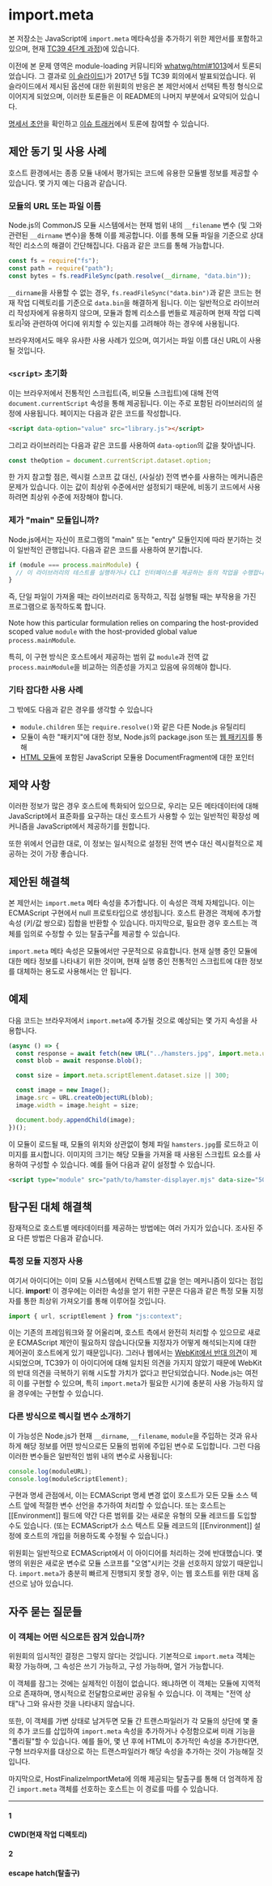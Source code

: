 # import.meta

본 저장소는 JavaScript에 `import.meta` 메타속성을 추가하기 위한 제안서를 포함하고 있으며, 현재 [TC39 4단계 과정](https://tc39.github.io/process-document/))에 있습니다.

이전에 본 문제 영역은 module-loading 커뮤니티와 [whatwg/html#1013](https://github.com/whatwg/html/issues/1013)에서 토론되었습니다. 그 결과로 [이 슬라이드](https://docs.google.com/presentation/d/1p1BGFY05-iCiop8yV0hNyWU41_wlwwfv6HIDkRNNIBQ/edit?usp=sharing))가 2017년 5월 TC39 회의에서 발표되었습니다. 위 슬라이드에서 제시된 옵션에 대한 위원회의 반응은 본 제안서에서 선택된 특정 형식으로 이어지게 되었으며, 이러한 토론들은 이 README의 나머지 부분에서 요약되어 있습니다.

[명세서 초안](https://tc39.github.io/proposal-import-meta/)을 확인하고 [이슈 트래커](https://github.com/tc39/proposal-import-meta/issues)에서 토론에 참여할 수 있습니다.

## 제안 동기 및 사용 사례

호스트 환경에서는 종종 모듈 내에서 평가되는 코드에 유용한 모듈별 정보를 제공할 수 있습니다. 몇 가지 예는 다음과 같습니다.

### 모듈의 URL 또는 파일 이름

Node.js의 CommonJS 모듈 시스템에서는 현재 범위 내의 `__filename` 변수 (및 그와 관련된 `__dirname` 변수)을 통해 이를 제공합니다. 이를 통해 모듈 파일을 기준으로 상대적인 리소스의 해결이 간단해집니다. 다음과 같은 코드를 통해 가능합니다.

```js
const fs = require("fs");
const path = require("path");
const bytes = fs.readFileSync(path.resolve(__dirname, "data.bin"));
```

`__dirname`을 사용할 수 없는 경우, `fs.readFileSync("data.bin")`과 같은 코드는 현재 작업 디렉토리를 기준으로 `data.bin`을 해결하게 됩니다. 이는 일반적으로 라이브러리 작성자에게 유용하지 않으며, 모듈과 함께 리소스를 번들로 제공하며 현재 작업 디렉토리<sup>[1][]</sup>와 관련하여 어디에 위치할 수 있는지를 고려해야 하는 경우에 사용됩니다.

브라우저에서도 매우 유사한 사용 사례가 있으며, 여기서는 파일 이름 대신 URL이 사용될 것입니다.

### `<script>` 초기화

이는 브라우저에서 전통적인 스크립트(즉, 비모듈 스크립트)에 대해 전역 `document.currentScript` 속성을 통해 제공됩니다. 이는 주로 포함된 라이브러리의 설정에 사용됩니다. 페이지는 다음과 같은 코드를 작성합니다.

```html
<script data-option="value" src="library.js"></script>
```

그리고 라이브러리는 다음과 같은 코드를 사용하여 `data-option`의 값을 찾아냅니다.

```js
const theOption = document.currentScript.dataset.option;
```

한 가지 참고할 점은, 렉시컬 스코프 값 대신, (사실상) 전역 변수를 사용하는 메커니즘은 문제가 있습니다. 이는 값이 최상위 수준에서만 설정되기 때문에, 비동기 코드에서 사용하려면 최상위 수준에 저장해야 합니다.

### 제가 "main" 모듈입니까?

Node.js에서는 자신이 프로그램의 "main" 또는 "entry" 모듈인지에 따라 분기하는 것이 일반적인 관행입니다. 다음과 같은 코드를 사용하여 분기합니다.

```js
if (module === process.mainModule) {
  // 이 라이브러리의 테스트를 실행하거나 CLI 인터페이스를 제공하는 등의 작업을 수행합니다.
}
```

즉, 단일 파일이 가져올 때는 라이브러리로 동작하고, 직접 실행될 때는 부작용을 가진 프로그램으로 동작하도록 합니다.

Note how this particular formulation relies on comparing the host-provided scoped value `module` with the host-provided global value `process.mainModule`.

특히, 이 구현 방식은 호스트에서 제공하는 범위 값 `module`과 전역 값 `process.mainModule`을 비교하는 의존성을 가지고 있음에 유의해야 합니다.

### 기타 잡다한 사용 사례

그 밖에도 다음과 같은 경우를 생각할 수 있습니다

- `module.children` 또는 `require.resolve()`와 같은 다른 Node.js 유틸리티
- 모듈이 속한 "패키지"에 대한 정보, Node.js의 package.json 또는 [웹 패키지](https://github.com/dimich-g/webpackage)를 통해
- [HTML 모듈](https://docs.google.com/presentation/d/1ksnC9Qr3c8RwbDyo1G8ZZSVOEfXpnfQsTHhR5ny9Wk4/edit#slide=id.g1c508fcb31_0_17)에 포함된 JavaScript 모듈용 DocumentFragment에 대한 포인터

## 제약 사항

이러한 정보가 많은 경우 호스트에 특화되어 있으므로, 우리는 모든 메타데이터에 대해 JavaScript에서 표준화를 요구하는 대신 호스트가 사용할 수 있는 일반적인 확장성 메커니즘을 JavaScript에서 제공하기를 원합니다.

또한 위에서 언급한 대로, 이 정보는 일시적으로 설정된 전역 변수 대신 렉시컬적으로 제공하는 것이 가장 좋습니다.

## 제안된 해결책

본 제안서는 `import.meta` 메타 속성을 추가합니다. 이 속성은 객체 자체입니다. 이는 ECMAScript 구현에서 null 프로토타입으로 생성됩니다. 호스트 환경은 객체에 추가할 속성 (키/값 쌍으로) 집합을 반환할 수 있습니다. 마지막으로, 필요한 경우 호스트는 객체를 임의로 수정할 수 있는 탈출구<sup>[2][]</sup>를 제공할 수 있습니다.

`import.meta` 메타 속성은 모듈에서만 구문적으로 유효합니다. 현재 실행 중인 모듈에 대한 메타 정보를 나타내기 위한 것이며, 현재 실행 중인 전통적인 스크립트에 대한 정보를 대체하는 용도로 사용해서는 안 됩니다.

## 예제

다음 코드는 브라우저에서 `import.meta`에 추가될 것으로 예상되는 몇 가지 속성을 사용합니다.

```js
(async () => {
  const response = await fetch(new URL("../hamsters.jpg", import.meta.url));
  const blob = await response.blob();

  const size = import.meta.scriptElement.dataset.size || 300;

  const image = new Image();
  image.src = URL.createObjectURL(blob);
  image.width = image.height = size;

  document.body.appendChild(image);
})();
```

이 모듈이 로드될 때, 모듈의 위치와 상관없이 형제 파일 `hamsters.jpg`를 로드하고 이미지를 표시합니다. 이미지의 크기는 해당 모듈을 가져올 때 사용된 스크립트 요소를 사용하여 구성할 수 있습니다. 예를 들어 다음과 같이 설정할 수 있습니다.

```html
<script type="module" src="path/to/hamster-displayer.mjs" data-size="500"></script>
```

## 탐구된 대체 해결책

잠재적으로 호스트별 메타데이터를 제공하는 방법에는 여러 가지가 있습니다. 조사된 주요 다른 방법은 다음과 같습니다.

### 특정 모듈 지정자 사용

여기서 아이디어는 이미 모듈 시스템에서 컨텍스트별 값을 얻는 메커니즘이 있다는 점입니다. **import**! 이 경우에는 이러한 속성을 얻기 위한 구문은 다음과 같은 특정 모듈 지정자를 통한 최상위 가져오기를 통해 이루어질 것입니다.

```js
import { url, scriptElement } from "js:context";
```

이는 기존의 프레임워크와 잘 어울리며, 호스트 측에서 완전히 처리할 수 있으므로 새로운 ECMAScript 제안이 필요하지 않습니다(모듈 지정자가 어떻게 해석되는지에 대한 제어권이 호스트에게 있기 때문입니다). 그러나 웹에서는 [WebKit에서 반대 의견](https://github.com/whatwg/html/issues/1013#issuecomment-281863721)이 제시되었으며, TC39가 이 아이디어에 대해 일치된 의견을 가지지 않았기 때문에 WebKit의 반대 의견을 극복하기 위해 시도할 가치가 없다고 판단되었습니다. Node.js는 여전히 이를 구현할 수 있으며, 특히 `import.meta`가 필요한 시기에 충분히 사용 가능하지 않을 경우에는 구현할 수 있습니다.

### 다른 방식으로 렉시컬 변수 소개하기

이 가능성은 Node.js가 현재 `__dirname`, `__filename`, `module`을 주입하는 것과 유사하게 해당 정보를 어떤 방식으로든 모듈의 범위에 주입된 변수로 도입합니다. 그런 다음 이러한 변수들은 일반적인 범위 내의 변수로 사용됩니다:

```js
console.log(moduleURL);
console.log(moduleScriptElement);
```

구현과 명세 관점에서, 이는 ECMAScript 명세 변경 없이 호스트가 모든 모듈 소스 텍스트 앞에 적절한 변수 선언을 추가하여 처리할 수 있습니다. 또는 호스트는 [[Environment]] 필드에 약간 다른 범위를 갖는 새로운 유형의 모듈 레코드를 도입할 수도 있습니다. (또는 ECMAScript가 소스 텍스트 모듈 레코드의 [[Environment]] 설정에 호스트의 개입을 허용하도록 수정될 수 있습니다.)

위원회는 일반적으로 ECMAScript에서 이 아이디어를 처리하는 것에 반대했습니다. 몇 명의 위원은 새로운 변수로 모듈 스코프를 "오염"시키는 것을 선호하지 않았기 때문입니다. `import.meta`가 충분히 빠르게 진행되지 못할 경우, 이는 웹 호스트를 위한 대체 옵션으로 남아 있습니다.

## 자주 묻는 질문들	

### 이 객체는 어떤 식으로든 잠겨 있습니까?

위원회의 임시적인 결정은 그렇지 않다는 것입니다. 기본적으로 `import.meta` 객체는 확장 가능하며, 그 속성은 쓰기 가능하고, 구성 가능하며, 열거 가능합니다.

이 객체를 잠그는 것에는 실제적인 이점이 없습니다. 왜냐하면 이 객체는 모듈에 지역적으로 존재하며, 명시적으로 전달함으로써만 공유될 수 있습니다. 이 객체는 "전역 상태"나 그와 유사한 것을 나타내지 않습니다.

또한, 이 객체를 가변 상태로 남겨두면 모듈 간 트랜스파일러가 각 모듈의 상단에 몇 줄의 추가 코드를 삽입하여 `import.meta` 속성을 추가하거나 수정함으로써 미래 기능을 "폴리필"할 수 있습니다. 예를 들어, 몇 년 후에 HTML이 추가적인 속성을 추가한다면, 구형 브라우저를 대상으로 하는 트랜스파일러가 해당 속성을 추가하는 것이 가능해질 것입니다.

마지막으로, HostFinalizeImportMeta에 의해 제공되는 탈출구를 통해 더 엄격하게 잠긴 `import.meta` 객체를 선호하는 호스트는 이 경로를 따를 수 있습니다.

---
[1]: #1
[2]: #2

#### 1 

**CWD(현재 작업 디렉토리)**

#### 2

**escape hatch(탈출구)**